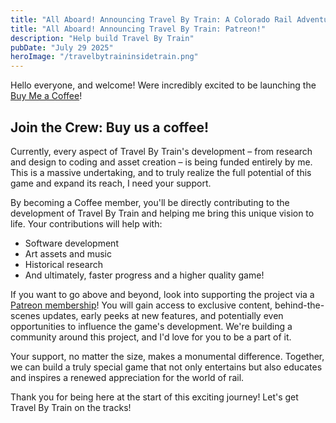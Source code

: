 ```yaml
---
title: "All Aboard! Announcing Travel By Train: A Colorado Rail Adventure!"
title: "All Aboard! Announcing Travel By Train: Patreon!"
description: "Help build Travel By Train"
pubDate: "July 29 2025"
heroImage: "/travelbytraininsidetrain.png"
---
```

Hello everyone, and welcome! Were incredibly excited to be launching the [Buy Me a Coffee](https://buymeacoffee.com/travelbytraingame)! 

## Join the Crew: Buy us a coffee!
Currently, every aspect of Travel By Train's development – from research and design to coding and asset creation – is being funded entirely by me. This is a massive undertaking, and to truly realize the full potential of this game and expand its reach, I need your support.

<script data-name="BMC-Widget" data-cfasync="false" src="https://cdnjs.buymeacoffee.com/1.0.0/widget.prod.min.js" data-id="travelbytraingame" data-description="Support me on Buy me a coffee!" data-message="All Aboard! Join the Crew!" data-color="#5F7FFF" data-position="Right" data-x_margin="18" data-y_margin="18"></script>

By becoming a Coffee member, you'll be directly contributing to the development of Travel By Train and helping me bring this unique vision to life. Your contributions will help with:

- Software development
- Art assets and music
- Historical research
- And ultimately, faster progress and a higher quality game!

If you want to go above and beyond, look into supporting the project via a [Patreon membership](https://www.patreon.com/c/TravelByTrainGame)! You will gain access to exclusive content, behind-the-scenes updates, early peeks at new features, and potentially even opportunities to influence the game's development. We're building a community around this project, and I'd love for you to be a part of it.

Your support, no matter the size, makes a monumental difference. Together, we can build a truly special game that not only entertains but also educates and inspires a renewed appreciation for the world of rail.

Thank you for being here at the start of this exciting journey! Let's get Travel By Train on the tracks!
